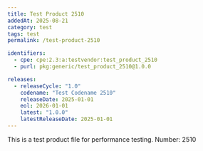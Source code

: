 ```yaml
---
title: Test Product 2510
addedAt: 2025-08-21
category: test
tags: test
permalink: /test-product-2510

identifiers:
  - cpe: cpe:2.3:a:testvendor:test_product_2510
  - purl: pkg:generic/test_product_2510@1.0.0

releases:
  - releaseCycle: "1.0"
    codename: "Test Codename 2510"
    releaseDate: 2025-01-01
    eol: 2026-01-01
    latest: "1.0.0"
    latestReleaseDate: 2025-01-01
---
```


This is a test product file for performance testing. Number: 2510
